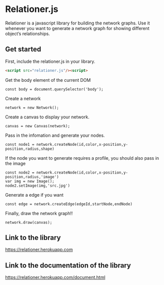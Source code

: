 # Relationer.js
Relationer is a javascript library for building the network graphs. Use it whenever you want to generate a network graph for showing different object’s relationships.

## Get started
First, include the relationer.js in your library.
```html
<script src="relationer.js"/><script>
```
Get the body element of the current DOM
```
const body = document.querySelector('body');
```
Create a network
```
network = new Network();
```
Create a canvas to display your network.
```
canvas = new Canvas(network);
```
Pass in the infomation and generate your nodes.
```
const node1 = network.createNode(id,color,x-position,y-position,radius,shape)
```
If the node you want to generate requires a profile, you should also pass in the image
```
const node2 = network.createNode(id,color,x-position,y-position,radius,'image')
var img = new Image();
node2.setImage(img,'src.jpg')
```
Generate a edge if you want
```
const edge = network.createEdge(edgeId,startNode,endNode)
```
Finally, draw the network graph!!
```
network.draw(canvas);
```
## Link to the library
https://relationer.herokuapp.com

## Link to the documentation of the library
https://relationer.herokuapp.com/document.html